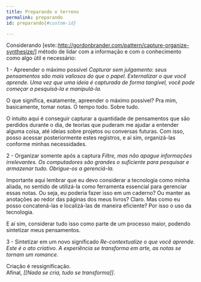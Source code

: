 ```yaml
---
title: Preparando o terreno
permalink: preparando
id: preparando{#custom-id}

---
```

Considerando [este::http://gordonbrander.com/pattern/capture-organize-synthesize/] método de lidar com a informação e com o conhecimento como algo útil e necessário:

1 - Apreender o máximo possível
*Capturar sem julgamento: seus pensamentos são mais valiosos do que o papel. Externalizar o que você aprende. Uma vez que uma ideia é capturada de forma tangível, você pode começar a pesquisá-la e manipulá-la.*

O que significa, exatamente, apreender o máximo possível? Pra mim, basicamente, tomar notas. 
O tempo todo. Sobre tudo.  

O intuito aqui é conseguir capturar a quantidade de pensamentos que são perdidos durante o dia, de teorias que puderam me ajudar a entender alguma coisa, até ideias sobre projetos ou conversas futuras. Com isso, posso acessar posteriormente estes registros, e aí sim, organizá-las conforme minhas necessidades.  

2 - Organizar somente após a captura
*Filtre, mas não apague informações irrelevantes. Os computadores são grandes o suficiente para pesquisar e armazenar tudo. Obrigue-os a gerenciá-la.*

Importante aqui lembrar que eu devo considerar a tecnologia como minha aliada, no sentido de utilizá-la como ferramenta essencial para gerenciar essas notas.  Ou seja, eu poderia fazer isso em um caderno? Ou manter as anotações ao redor das páginas dos meus livros? Claro. 
Mas como eu posso concatená-las e localizá-las de maneira eficiente? 
Por isso o uso da tecnologia.  

E aí sim, considerar tudo isso como parte de um processo maior, podendo sintetizar meus pensamentos.

3 - Sintetizar em um novo significado
*Re-contextualize o que você aprende. Este é o ato criativo. A experiência se transforma em arte, as notas se tornam um romance.*

Criação é ressignificação.  
Afinal, *[[Nada se cria, tudo se transforma]]*.